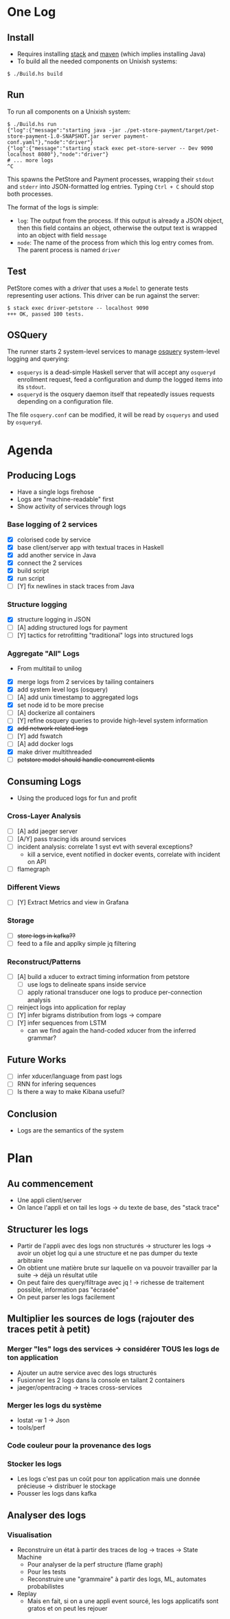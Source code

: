 # One Log

## Install

* Requires installing [stack]() and [maven]() (which implies installing Java)
* To build all the needed components on Unixish systems:

```
$ ./Build.hs build
```

## Run

To run all components on a Unixish system:

```
$ ./Build.hs run
{"log":{"message":"starting java -jar ./pet-store-payment/target/pet-store-payment-1.0-SNAPSHOT.jar server payment-conf.yaml"},"node":"driver"}
{"log":{"message":"starting stack exec pet-store-server -- Dev 9090 localhost 8080"},"node":"driver"}
# ... more logs
^C
```

This spawns the PetStore and Payment processes, wrapping their `stdout` and `stderr` into JSON-formatted log entries.
Typing `Ctrl + C` should stop both processes.

The format of the logs is simple:

* `log`: The output from the process. If this output is already a JSON object, then this field contains an object, otherwise the output text
  is wrapped into an object with field `message`
* `node`: The name of the process from which this log entry comes from. The parent process is named `driver`

## Test

PetStore comes with a *driver* that uses a `Model` to generate tests representing user actions. This driver can be run
against the server:

```
$ stack exec driver-petstore -- localhost 9090
+++ OK, passed 100 tests.
```

## OSQuery

The runner starts 2 system-level services to manage [osquery](https://github.com/facebook/osquery/) system-level logging and querying:

* `osquerys` is a dead-simple Haskell server that will accept any `osqueryd` enrollment request, feed a configuration and dump the logged
items into its `stdout`.
* `osqueryd` is the osquery daemon itself that repeatedly issues requests depending on a configuration file.

The file `osquery.conf` can be modified, it will be read by `osquerys` and used by `osqueryd`.

# Agenda

## Producing Logs

* Have a single logs firehose
* Logs are "machine-readable" first
* Show activity of services through logs

### Base logging of 2 services

* [x] colorised code by service
* [x] base client/server app with textual traces in Haskell
* [x] add another service in Java
* [x] connect the 2 services
* [x] build script
* [x] run script
* [ ] [Y] fix newlines in stack traces from Java

### Structure logging

* [x] structure logging in JSON
* [ ] [A] adding structured logs for payment
* [ ] [Y] tactics for retrofitting "traditional" logs into structured logs

### Aggregate "All" Logs

* From multitail to unilog

* [x] merge logs from 2 services by tailing containers
* [x] add system level logs (osquery)
* [ ] [A] add unix timestamp to aggregated logs
* [x] set node id to be more precise
* [ ] [A] dockerize all containers
* [ ] [Y] refine osquery queries to provide high-level system information
* [x] ~~add network related logs~~
* [ ] [Y] add fswatch
* [ ] [A] add docker logs
* [x] make driver multithreaded
* [ ] ~~petstore model should handle concurrent clients~~

## Consuming Logs

* Using the produced logs for fun and profit

### Cross-Layer Analysis

* [ ] [A] add jaeger server
* [ ] [A/Y] pass tracing ids around services
* [ ] incident analysis: correlate 1 syst evt with several exceptions?
  * kill a service, event notified in docker events, correlate with incident on API
* [ ] flamegraph

### Different Views
* [ ] [Y] Extract Metrics and view in Grafana

### Storage

* [ ] ~~store logs in kafka??~~
* [ ] feed to a file and applky simple jq filtering

### Reconstruct/Patterns

* [ ] [A] build a xducer to extract timing information from petstore
  * [ ] use logs to delineate spans inside service
  * [ ] apply rational transducer one logs to produce per-connection analysis
* [ ] reinject logs into application for replay
* [ ] [Y] infer bigrams distribution from logs -> compare
* [ ] [Y] infer sequences from LSTM
  * can we find again the hand-coded xducer from the inferred grammar?

## Future Works

* [ ] infer xducer/language from past logs
* [ ] RNN for infering sequences
* [ ] Is there a way to make Kibana useful?

## Conclusion

* Logs are the semantics of the system

# Plan

## Au commencement

* Une appli client/server
* On lance l'appli et on tail les logs -> du texte de base, des "stack trace"

## Structurer les logs

* Partir de l'appli avec des logs non structurés -> structurer les logs -> avoir un objet log qui a une structure et ne pas dumper du texte arbitraire
* On obtient une matière brute sur laquelle on va pouvoir travailler par la suite -> déjà un résultat utile
* On peut faire des query/filtrage avec jq ! -> richesse de traitement possible, information pas "écrasée"
* On peut parser les logs facilement

## Multiplier les sources de logs (rajouter des traces petit à petit)

### Merger "les" logs des services -> considérer TOUS les logs de ton application

* Ajouter un autre service avec des logs structurés
* Fusionner les 2 logs dans la console en tailant 2 containers
* jaeger/opentracing → traces cross-services

### Merger les logs du système

* Iostat -w 1 → Json
* tools/perf

### Code couleur pour la provenance des logs

### Stocker  les logs

* Les logs c'est pas un coût pour ton application mais une donnée précieuse  → distribuer le stockage
* Pousser les logs dans kafka

## Analyser des logs

### Visualisation

* Reconstruire un état à partir des traces de log → traces → State Machine
  * Pour analyser de la perf structure (flame graph)
  * Pour les tests
  * Reconstruire une "grammaire" à partir des logs, ML, automates probabilistes
* Replay
  * Mais en fait, si on a une appli event sourcé, les logs applicatifs sont gratos et on peut les rejouer
